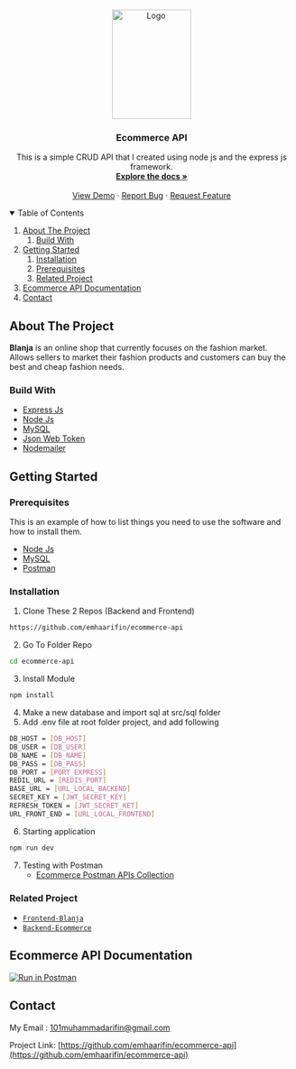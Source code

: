 <!-- PROJECT LOGO -->
<br />
<p align="center">
  <a href="https://github.com/emhaarifin/ecommerce-api">
    <img src="https://res.cloudinary.com/dnv-images/image/upload/v1631599120/Blanja%20com/blanja_pdgveq.svg" alt="Logo" width="140" height="194">
  </a>

  <h3 align="center">Ecommerce API</h3>

  <p align="center">
    This is a simple CRUD API that I created using node js and the express js framework.
    <br />
    <a href="https://github.com/emhaarifin/ecommerce-api"><strong>Explore the docs »</strong></a>
    <br />
    <br />
    <a href="https://bit.ly/blanja-netlify" target="_blank">View Demo</a>
    ·
    <a href="https://github.com/emhaarifin/ecommerce-api/issues" target="_blank">Report Bug</a>
    ·
    <a href="https://github.com/emhaarifin/ecommerce-api/pulls" target="_blank">Request Feature</a>
  </p>
</p>

<!-- TABLE OF CONTENTS -->
<details open="open">
  <summary>Table of Contents</summary>
  <ol>
    <li>
      <a href="#about-the-project">About The Project</a>
        <ol>
            <li>
                <a href="#build-with">Build With</a>
            </li>
        </ol>
    </li>
    <li>
      <a href="#getting-started">Getting Started</a>
      <ol>
        <li>
          <a href="#installation">Installation</a>
        </li>
        <li>
          <a href="#prerequisites">Prerequisites</a>
        </li>
        <li>
          <a href="#related-project">Related Project</a>
        </li>
      </ol>
    </li>
    <li><a href="#ecommerce-api-documentation">Ecommerce API Documentation</a></li>
    <li><a href="#contact">Contact</a></li>
  </ol>
</details>

## About The Project

<b>Blanja</b> is an online shop that currently focuses on the fashion market. Allows sellers to market their fashion products and customers can buy the best and cheap fashion needs.

### Build With
* [Express Js](https://expressjs.com/)
* [Node Js](https://nodejs.org/en/)
* [MySQL](https://www.mysql.com/)
* [Json Web Token](https://jwt.io/)
* [Nodemailer](https://nodemailer.com/about/)

## Getting Started

### Prerequisites

This is an example of how to list things you need to use the software and how to install them.
* [Node Js](https://nodejs.org/en/download/)
* [MySQL](https://www.mysql.com/downloads/)
* [Postman](https://www.postman.com/downloads/)

### Installation
    
1. Clone These 2 Repos (Backend and Frontend)
```sh
https://github.com/emhaarifin/ecommerce-api
```
2. Go To Folder Repo
```sh
cd ecommerce-api
```
3. Install Module
```sh
npm install
```
4. Make a new database and import sql at src/sql folder
5. Add .env file at root folder project, and add following
```sh
DB_HOST = [DB_HOST]
DB_USER = [DB_USER]
DB_NAME = [DB_NAME]
DB_PASS = [DB_PASS]
DB_PORT = [PORT_EXPRESS]
REDIL_URL = [REDIS_PORT]
BASE_URL = [URL_LOCAL_BACKEND]
SECRET_KEY = [JWT_SECRET_KEY]
REFRESH_TOKEN = [JWT_SECRET_KET]
URL_FRONT_END = [URL_LOCAL_FRONTEND]
```
6. Starting application
```sh
npm run dev
```
7. Testing with Postman
    * [Ecommerce Postman APIs Collection](https://documenter.getpostman.com/view/10604967/UUxtEAPX)

### Related Project

* [`Frontend-Blanja`](https://github.com/emhaarifin/React-Blanja)
* [`Backend-Ecommerce`](https://github.com/emhaarifin/ecommerce-api)

## Ecommerce API Documentation
[![Run in Postman](https://run.pstmn.io/button.svg)](https://app.getpostman.com/run-collection/64c3c4d9f8dedefd90ed)

## Contact
My Email : 101muhammadarifin@gmail.com

Project Link: [https://github.com/emhaarifin/ecommerce-api](https://github.com/emhaarifin/ecommerce-api)
